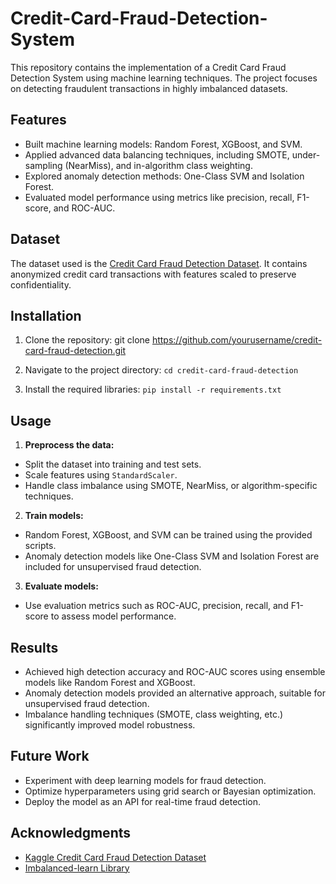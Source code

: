 # Credit-Card-Fraud-Detection-System

This repository contains the implementation of a Credit Card Fraud Detection System using machine learning techniques. The project focuses on detecting fraudulent transactions in highly imbalanced datasets.

## Features
- Built machine learning models: Random Forest, XGBoost, and SVM.
- Applied advanced data balancing techniques, including SMOTE, under-sampling (NearMiss), and in-algorithm class weighting.
- Explored anomaly detection methods: One-Class SVM and Isolation Forest.
- Evaluated model performance using metrics like precision, recall, F1-score, and ROC-AUC.

## Dataset
The dataset used is the [Credit Card Fraud Detection Dataset](https://www.kaggle.com/datasets/mlg-ulb/creditcardfraud). It contains anonymized credit card transactions with features scaled to preserve confidentiality.

## Installation
1. Clone the repository:
   git clone https://github.com/yourusername/credit-card-fraud-detection.git

2. Navigate to the project directory:
    `cd credit-card-fraud-detection`
   
3. Install the required libraries:
    `pip install -r requirements.txt`


## Usage
1. **Preprocess the data:**
- Split the dataset into training and test sets.
- Scale features using `StandardScaler`.
- Handle class imbalance using SMOTE, NearMiss, or algorithm-specific techniques.

2. **Train models:**
- Random Forest, XGBoost, and SVM can be trained using the provided scripts.
- Anomaly detection models like One-Class SVM and Isolation Forest are included for unsupervised fraud detection.

3. **Evaluate models:**
- Use evaluation metrics such as ROC-AUC, precision, recall, and F1-score to assess model performance.


## Results
- Achieved high detection accuracy and ROC-AUC scores using ensemble models like Random Forest and XGBoost.
- Anomaly detection models provided an alternative approach, suitable for unsupervised fraud detection.
- Imbalance handling techniques (SMOTE, class weighting, etc.) significantly improved model robustness.

## Future Work
- Experiment with deep learning models for fraud detection.
- Optimize hyperparameters using grid search or Bayesian optimization.
- Deploy the model as an API for real-time fraud detection.

## Acknowledgments
- [Kaggle Credit Card Fraud Detection Dataset](https://www.kaggle.com/datasets/mlg-ulb/creditcardfraud)
- [Imbalanced-learn Library](https://imbalanced-learn.org/stable/)
